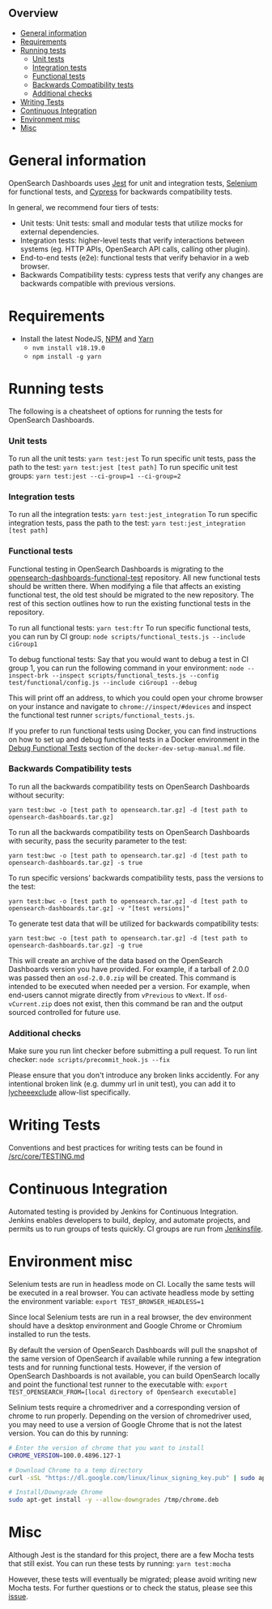 Overview
---
- [General information](#general-information)
- [Requirements](#requirements)
- [Running tests](#running-tests)
    - [Unit tests](#unit-tests)
    - [Integration tests](#integration-tests)
    - [Functional tests](#functional-tests)
    - [Backwards Compatibility tests](#backwards-compatibility-tests)
    - [Additional checks](#additional-checks)
- [Writing Tests](#writing-tests)
- [Continuous Integration](#continuous-integration)
- [Environment misc](#environment-misc)
- [Misc](#misc)

# General information
OpenSearch Dashboards uses [Jest](https://jestjs.io/) for unit and integration tests, [Selenium](https://www.selenium.dev/) for functional tests, and [Cypress](https://www.cypress.io/) for backwards compatibility tests.

In general, we recommend four tiers of tests:
* Unit tests: Unit tests: small and modular tests that utilize mocks for external dependencies.
* Integration tests: higher-level tests that verify interactions between systems (eg. HTTP APIs, OpenSearch API calls, calling other plugin).
* End-to-end tests (e2e): functional tests that verify behavior in a web browser.
* Backwards Compatibility tests: cypress tests that verify any changes are backwards compatible with previous versions.

# Requirements
* Install the latest NodeJS, [NPM](https://www.npmjs.com/get-npm) and [Yarn](https://classic.yarnpkg.com/en/docs/install/#mac-stable)
    * `nvm install v18.19.0`
    * `npm install -g yarn`

# Running tests
The following is a cheatsheet of options for running the tests for OpenSearch Dashboards.

### Unit tests
To run all the unit tests:
`yarn test:jest`
To run specific unit tests, pass the path to the test:
`yarn test:jest [test path]`
To run specific unit test groups:
`yarn test:jest --ci-group=1 --ci-group=2`

### Integration tests
To run all the integration tests:
`yarn test:jest_integration`
To run specific integration tests, pass the path to the test:
`yarn test:jest_integration [test path]`

### Functional tests

Functional testing in OpenSearch Dashboards is migrating to the [opensearch-dashboards-functional-test](https://github.com/opensearch-project/opensearch-dashboards-functional-test) repository. All new functional tests should be written there. When modifying a file that affects an existing functional test, the old test should be migrated to the new repository. The rest of this section outlines how to run the existing functional tests in the repository.

To run all functional tests:
`yarn test:ftr`
To run specific functional tests, you can run by CI group:
`node scripts/functional_tests.js --include ciGroup1`

To debug functional tests:
Say that you would want to debug a test in CI group 1, you can run the following command in your environment:
`node --inspect-brk --inspect scripts/functional_tests.js --config test/functional/config.js --include ciGroup1 --debug`

This will print off an address, to which you could open your chrome browser on your instance and navigate to `chrome://inspect/#devices` and inspect the functional test runner `scripts/functional_tests.js`.

If you prefer to run functional tests using Docker, you can find instructions on how to set up and debug functional tests in a Docker environment in the [Debug Functional Tests](docs/docker-dev/docker-dev-setup-manual.md#debug-functional-tests) section of the `docker-dev-setup-manual.md` file.

### Backwards Compatibility tests
To run all the backwards compatibility tests on OpenSearch Dashboards without security:

`yarn test:bwc -o [test path to opensearch.tar.gz] -d [test path to opensearch-dashboards.tar.gz]`

To run all the backwards compatibility tests on OpenSearch Dashboards with security, pass the security parameter to the test:

`yarn test:bwc -o [test path to opensearch.tar.gz] -d [test path to opensearch-dashboards.tar.gz] -s true`

To run specific versions' backwards compatibility tests, pass the versions to the test:

`yarn test:bwc -o [test path to opensearch.tar.gz] -d [test path to opensearch-dashboards.tar.gz] -v "[test versions]"`

To generate test data that will be utilized for backwards compatibility tests:

`yarn test:bwc -o [test path to opensearch.tar.gz] -d [test path to opensearch-dashboards.tar.gz] -g true`

This will create an archive of the data based on the OpenSearch Dashboards version you have provided. For example, if a tarball of 2.0.0 was passed then an `osd-2.0.0.zip` will be created. This command is intended to be executed when needed per a version. For example, when end-users cannot migrate directly from `vPrevious` to `vNext`. If `osd-vCurrent.zip` does not exist, then this command be ran and the output sourced controlled for future use.

### Additional checks
Make sure you run lint checker before submitting a pull request. To run lint checker:
`node scripts/precommit_hook.js --fix`

Please ensure that you don't introduce any broken links accidently. For any intentional broken link (e.g. dummy url in unit test), you can add it to [lycheeexclude](https://github.com/opensearch-project/OpenSearch-Dashboards/blob/main/.lycheeexclude) allow-list specifically.

# Writing Tests
Conventions and best practices for writing tests can be found in [/src/core/TESTING.md](/src/core/TESTING.md)

# Continuous Integration
Automated testing is provided by Jenkins for Continuous Integration. Jenkins enables developers to build, deploy, and automate projects, and permits us to run groups of tests quickly. CI groups are run from [Jenkinsfile](https://github.com/opensearch-project/OpenSearch-Dashboards/blob/main/Jenkinsfile).

# Environment misc
Selenium tests are run in headless mode on CI. Locally the same tests will be executed in a real browser. You can activate headless mode by setting the environment variable:
`export TEST_BROWSER_HEADLESS=1`

Since local Selenium tests are run in a real browser, the dev environment should have a desktop environment and Google Chrome or Chromium installed to run the tests.

By default the version of OpenSearch Dashboards will pull the snapshot of the same version of OpenSearch if available while running a few integration tests and for running functional tests. However, if the version of OpenSearch Dashboards is not available, you can build OpenSearch locally and point the functional test runner to the executable with:
`export TEST_OPENSEARCH_FROM=[local directory of OpenSearch executable]`

Selinium tests require a chromedriver and a corresponding version of chrome to run properly. Depending on the version of chromedriver used, you may need to use a version of Google Chrome that is not the latest version. You can do this by running:

```sh
# Enter the version of chrome that you want to install
CHROME_VERSION=100.0.4896.127-1

# Download Chrome to a temp directory
curl -sSL "https://dl.google.com/linux/linux_signing_key.pub" | sudo apt-key add -  && wget -O /tmp/chrome.deb "https://dl.google.com/linux/chrome/deb/pool/main/g/google-chrome-stable/google-chrome-stable_${CHROME_VERSION}_amd64.deb"

# Install/Downgrade Chrome
sudo apt-get install -y --allow-downgrades /tmp/chrome.deb
```

# Misc
Although Jest is the standard for this project, there are a few Mocha tests that still exist. You can run these tests by running:
`yarn test:mocha`

However, these tests will eventually be migrated; please avoid writing new Mocha tests. For further questions or to check the status, please see this [issue](https://github.com/opensearch-project/OpenSearch-Dashboards/issues/215).
